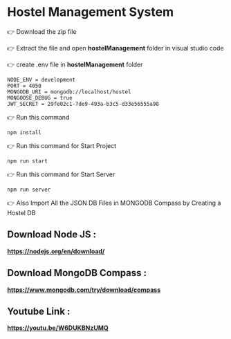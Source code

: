 # Hostel Management System

👉 Download the zip file

👉 Extract the file and open **hostelManagement** folder in visual studio code

👉 create .env file in **hostelManagement** folder

    NODE_ENV = development
    PORT = 4050
    MONGODB_URI = mongodb://localhost/hostel
    MONGOOSE_DEBUG = true
    JWT_SECRET = 29fe02c1-7de9-493a-b3c5-d33e56555a98

👉 Run this command
  
    npm install

👉 Run this command for Start Project
  
    npm run start

👉 Run this command for Start Server
  
    npm run server

👉 Also Import All the JSON DB Files in MONGODB Compass by Creating  a Hostel DB
  
 
## Download Node JS : 

  **https://nodejs.org/en/download/**
    

## Download MongoDB Compass : 

  **https://www.mongodb.com/try/download/compass**

 ## Youtube Link : 
 
  **https://youtu.be/W6DUKBNzUMQ**
